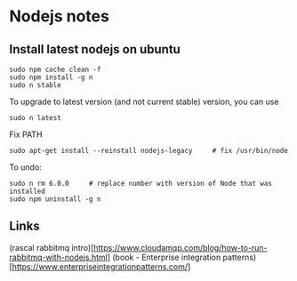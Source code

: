 # Nodejs notes

## Install latest nodejs on ubuntu
```
sudo npm cache clean -f
sudo npm install -g n
sudo n stable
```
To upgrade to latest version (and not current stable) version, you can use
```
sudo n latest
```
Fix PATH
```
sudo apt-get install --reinstall nodejs-legacy     # fix /usr/bin/node
```
To undo:
```
sudo n rm 6.0.0     # replace number with version of Node that was installed
sudo npm uninstall -g n
```
## Links
(rascal rabbitmq intro)[https://www.cloudamqp.com/blog/how-to-run-rabbitmq-with-nodejs.html]
(book - Enterprise integration patterns)[https://www.enterpriseintegrationpatterns.com/]
